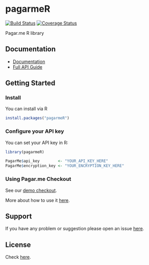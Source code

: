 # pagarmeR
[![Build Status](https://travis-ci.org/aleDsz/pagarmeR.svg?branch=master)](https://travis-ci.org/aleDsz/pagarmeR) [![Coverage Status](https://coveralls.io/repos/github/aleDsz/pagarmeR/badge.svg?branch=master)](https://coveralls.io/github/aleDsz/pagarmeR?branch=master)

Pagar.me R library

## Documentation

* [Documentation](https://docs.pagar.me/)
* [Full API Guide](https://docs.pagar.me/reference)

## Getting Started

### Install

You can install via R

```r
install.packages("pagarmeR")
```


### Configure your API key

You can set your API key in R:

```r
library(pagarmeR)

PagarMe$api_key        <- "YOUR_API_KEY_HERE"
PagarMe$encryption_key <- "YOUR_ENCRYPTION_KEY_HERE"
```


### Using Pagar.me Checkout

See our [demo checkout](https://pagar.me/checkout).

More about how to use it [here](https://docs.pagar.me/docs/overview-checkout).


## Support
If you have any problem or suggestion please open an issue [here](https://github.com/aleDsz/pagarmeR/issues).


## License

Check [here](LICENSE).

